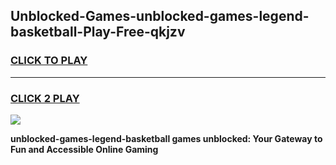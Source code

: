 
## Unblocked-Games-unblocked-games-legend-basketball-Play-Free-qkjzv
<h3>
<a href="https://premium76.site?title=unblocked-games-legend-basketball&ref=10A">CLICK TO PLAY</a></h3>
<hr>

<h3>
<a href="https://premium76.site?title=unblocked-games-legend-basketball&ref=10A">CLICK 2 PLAY</a>
  
</h3>

<a href="https://premium76.site?title=unblocked-games-legend-basketball&ref=10A"><img src="https://clearcache.store/games.png"></a>


**unblocked-games-legend-basketball games unblocked: Your Gateway to Fun and Accessible Online Gaming**

